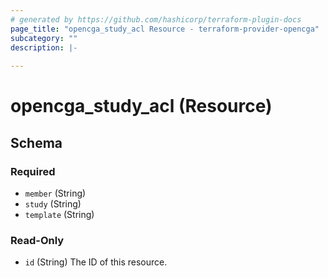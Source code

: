 ```yaml
---
# generated by https://github.com/hashicorp/terraform-plugin-docs
page_title: "opencga_study_acl Resource - terraform-provider-opencga"
subcategory: ""
description: |-
  
---
```


# opencga_study_acl (Resource)





<!-- schema generated by tfplugindocs -->
## Schema

### Required

- `member` (String)
- `study` (String)
- `template` (String)

### Read-Only

- `id` (String) The ID of this resource.


